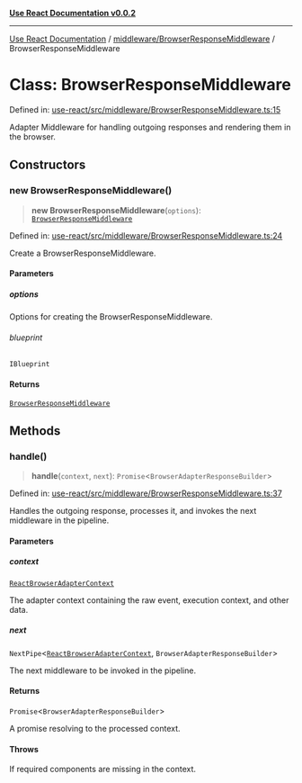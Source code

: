 [**Use React Documentation v0.0.2**](../../../README.md)

***

[Use React Documentation](../../../modules.md) / [middleware/BrowserResponseMiddleware](../README.md) / BrowserResponseMiddleware

# Class: BrowserResponseMiddleware

Defined in: [use-react/src/middleware/BrowserResponseMiddleware.ts:15](https://github.com/stonemjs/use-react/blob/27c0c592da81eceb639bfca4a4a8f24a448ad89c/src/middleware/BrowserResponseMiddleware.ts#L15)

Adapter Middleware for handling outgoing responses and rendering them in the browser.

## Constructors

### new BrowserResponseMiddleware()

> **new BrowserResponseMiddleware**(`options`): [`BrowserResponseMiddleware`](BrowserResponseMiddleware.md)

Defined in: [use-react/src/middleware/BrowserResponseMiddleware.ts:24](https://github.com/stonemjs/use-react/blob/27c0c592da81eceb639bfca4a4a8f24a448ad89c/src/middleware/BrowserResponseMiddleware.ts#L24)

Create a BrowserResponseMiddleware.

#### Parameters

##### options

Options for creating the BrowserResponseMiddleware.

###### blueprint

`IBlueprint`

#### Returns

[`BrowserResponseMiddleware`](BrowserResponseMiddleware.md)

## Methods

### handle()

> **handle**(`context`, `next`): `Promise`\<`BrowserAdapterResponseBuilder`\>

Defined in: [use-react/src/middleware/BrowserResponseMiddleware.ts:37](https://github.com/stonemjs/use-react/blob/27c0c592da81eceb639bfca4a4a8f24a448ad89c/src/middleware/BrowserResponseMiddleware.ts#L37)

Handles the outgoing response, processes it, and invokes the next middleware in the pipeline.

#### Parameters

##### context

[`ReactBrowserAdapterContext`](../../../declarations/type-aliases/ReactBrowserAdapterContext.md)

The adapter context containing the raw event, execution context, and other data.

##### next

`NextPipe`\<[`ReactBrowserAdapterContext`](../../../declarations/type-aliases/ReactBrowserAdapterContext.md), `BrowserAdapterResponseBuilder`\>

The next middleware to be invoked in the pipeline.

#### Returns

`Promise`\<`BrowserAdapterResponseBuilder`\>

A promise resolving to the processed context.

#### Throws

If required components are missing in the context.
